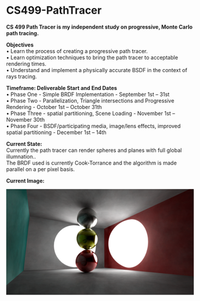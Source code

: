 # CS499-PathTracer

<b>CS 499 Path Tracer is my independent study on progressive, Monte Carlo path tracing.</b>

<b>Objectives</b></br>
•	Learn the process of creating a progressive path tracer.</br>
•	Learn optimization techniques to bring the path tracer to acceptable rendering times.</br>
•	Understand and implement a physically accurate BSDF in the context of rays tracing.</br>

<b>Timeframe: Deliverable Start and End Dates</b></br>
•	Phase One - Simple BRDF Implementation - September 1st – 31st </br>
•	Phase Two	-  Parallelization, Triangle intersections and Progressive Rendering - October 1st – October 31th </br>
•	Phase Three -  spatial partitioning, Scene Loading - November 1st – November 30th </br>
• Phase Four - BSDF/participating media, image/lens effects, improved spatial partitioning - December 1st – 14th </br>


<b>Current State:</b></br>
Currently the path tracer can render spheres and planes with full global illumnation..</br>
The BRDF used is currently Cook-Torrance and the algorithm is made parallel on a per pixel basis.</br>

<b>Current Image:</b></br>

  ![Screen Cap 1 Here](/CurrentScreenCap.PNG?raw=true "Current Screen Cap")</br>

